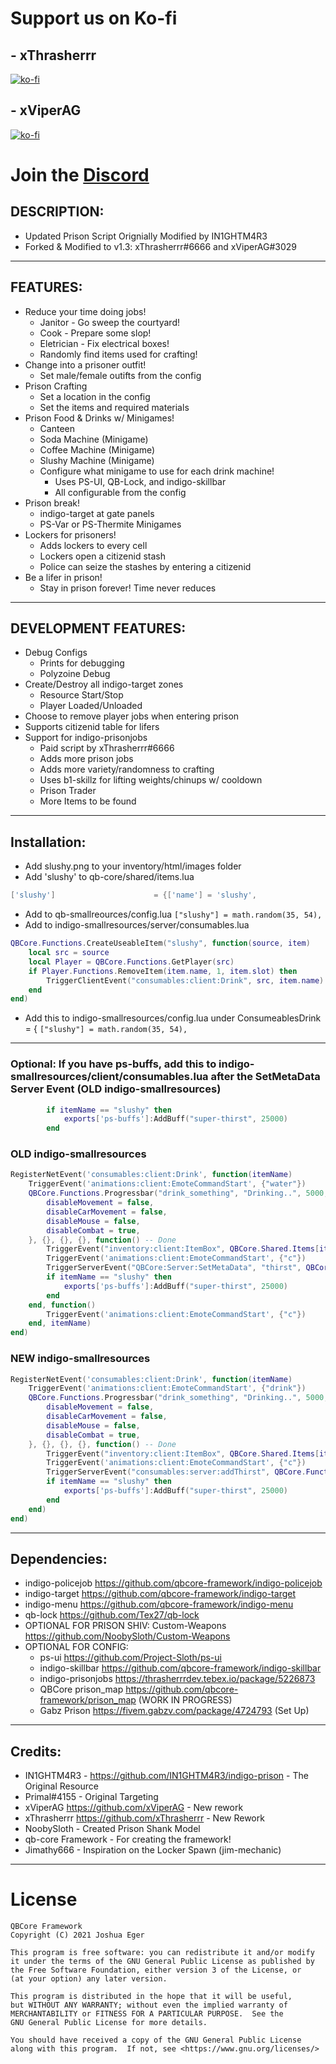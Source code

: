 # Support us on Ko-fi

## - xThrasherrr
[![ko-fi](https://ko-fi.com/img/githubbutton_sm.svg)](https://ko-fi.com/thrasherrr)

## - xViperAG
[![ko-fi](https://ko-fi.com/img/githubbutton_sm.svg)](https://ko-fi.com/xviperag)

# Join the [Discord](https://discord.gg/3CXrkvQVds)

## DESCRIPTION:
- Updated Prison Script Orignially Modified by IN1GHTM4R3
- Forked & Modified to v1.3: xThrasherrr#6666 and xViperAG#3029

-----------------------------------------------------------------------------------------------------------------

## FEATURES:
- Reduce your time doing jobs!
    - Janitor - Go sweep the courtyard!
    - Cook - Prepare some slop!
    - Eletrician - Fix electrical boxes!
    - Randomly find items used for crafting!
- Change into a prisoner outfit!
    - Set male/female outifts from the config
- Prison Crafting
    - Set a location in the config
    - Set the items and required materials
- Prison Food & Drinks w/ Minigames!
    - Canteen
    - Soda Machine (Minigame)
    - Coffee Machine (Minigame)
    - Slushy Machine (Minigame)
    - Configure what minigame to use for each drink machine!
        - Uses PS-UI, QB-Lock, and indigo-skillbar
        - All configurable from the config
- Prison break!
	- indigo-target at gate panels
	- PS-Var or PS-Thermite Minigames
- Lockers for prisoners!
    - Adds lockers to every cell
    - Lockers open a citizenid stash
    - Police can seize the stashes by entering a citizenid
- Be a lifer in prison!
    - Stay in prison forever! Time never reduces

-----------------------------------------------------------------------------------------------------------------

## DEVELOPMENT FEATURES:
- Debug Configs
    - Prints for debugging
    - Polyzoine Debug
- Create/Destroy all indigo-target zones
    - Resource Start/Stop
    - Player Loaded/Unloaded
- Choose to remove player jobs when entering prison
- Supports citizenid table for lifers
- Support for indigo-prisonjobs
    - Paid script by xThrasherrr#6666
    - Adds more prison jobs
    - Adds more variety/randomness to crafting
    - Uses b1-skillz for lifting weights/chinups w/ cooldown
    - Prison Trader
    - More Items to be found

-----------------------------------------------------------------------------------------------------------------

## Installation:
- Add slushy.png to your inventory/html/images folder
- Add 'slushy' to qb-core/shared/items.lua
```lua
['slushy']                      = {['name'] = 'slushy',                     ['label'] = 'Slushy',                   ['weight'] = 750,       ['type'] = 'item',      ['image'] = 'slushy.png',       ['unique'] = true,      ['useable'] = true,     ['shouldClose'] = true,     ['combinable'] = nil,   ['description'] = 'A nice cold drink in the coldest place in San Andreas'},
```
- Add to qb-smallreources/config.lua ```["slushy"] = math.random(35, 54),```
- Add to indigo-smallresources/server/consumables.lua
```lua
QBCore.Functions.CreateUseableItem("slushy", function(source, item)
    local src = source
    local Player = QBCore.Functions.GetPlayer(src)
	if Player.Functions.RemoveItem(item.name, 1, item.slot) then
        TriggerClientEvent("consumables:client:Drink", src, item.name)
    end
end)
```
- Add this to indigo-smallresources/config.lua under ConsumeablesDrink = { ```["slushy"] = math.random(35, 54),```

-----------------------------------------------------------------------------------------------------------------

### Optional: If you have ps-buffs, add this to indigo-smallresources/client/consumables.lua after the SetMetaData Server Event (OLD indigo-smallresources)

```lua
        if itemName == "slushy" then
            exports['ps-buffs']:AddBuff("super-thirst", 25000)
        end
```

### OLD indigo-smallresources

```lua
RegisterNetEvent('consumables:client:Drink', function(itemName)
    TriggerEvent('animations:client:EmoteCommandStart', {"water"})
    QBCore.Functions.Progressbar("drink_something", "Drinking..", 5000, false, true, {
        disableMovement = false,
        disableCarMovement = false,
        disableMouse = false,
        disableCombat = true,
    }, {}, {}, {}, function() -- Done        
        TriggerEvent("inventory:client:ItemBox", QBCore.Shared.Items[itemName], "remove")
        TriggerEvent('animations:client:EmoteCommandStart', {"c"})
        TriggerServerEvent("QBCore:Server:SetMetaData", "thirst", QBCore.Functions.GetPlayerData().metadata["thirst"] + ConsumeablesDrink[itemName])
        if itemName == "slushy" then
            exports['ps-buffs']:AddBuff("super-thirst", 25000)
        end
    end, function()
        TriggerEvent('animations:client:EmoteCommandStart', {"c"})
    end, itemName)
end)
```

### NEW indigo-smallresources

```lua
RegisterNetEvent('consumables:client:Drink', function(itemName)
    TriggerEvent('animations:client:EmoteCommandStart', {"drink"})
    QBCore.Functions.Progressbar("drink_something", "Drinking..", 5000, false, true, {
        disableMovement = false,
        disableCarMovement = false,
        disableMouse = false,
        disableCombat = true,
    }, {}, {}, {}, function() -- Done
        TriggerEvent("inventory:client:ItemBox", QBCore.Shared.Items[itemName], "remove")
        TriggerEvent('animations:client:EmoteCommandStart', {"c"})
        TriggerServerEvent("consumables:server:addThirst", QBCore.Functions.GetPlayerData().metadata["thirst"] + ConsumablesDrink[itemName])
        if itemName == "slushy" then
            exports['ps-buffs']:AddBuff("super-thirst", 25000)
        end
    end)
end)
```

-----------------------------------------------------------------------------------------------------------------


## Dependencies:

- indigo-policejob https://github.com/qbcore-framework/indigo-policejob
- indigo-target https://github.com/qbcore-framework/indigo-target
- indigo-menu https://github.com/qbcore-framework/indigo-menu
- qb-lock https://github.com/Tex27/qb-lock
- OPTIONAL FOR PRISON SHIV: Custom-Weapons https://github.com/NoobySloth/Custom-Weapons
- OPTIONAL FOR CONFIG:
	- ps-ui https://github.com/Project-Sloth/ps-ui
	- indigo-skillbar https://github.com/qbcore-framework/indigo-skillbar
	- indigo-prisonjobs https://thrasherrrdev.tebex.io/package/5226873
	- QBCore prison_map https://github.com/qbcore-framework/prison_map (WORK IN PROGRESS)
	- Gabz Prison https://fivem.gabzv.com/package/4724793 (Set Up)

-----------------------------------------------------------------------------------------------------------------

## Credits:
- IN1GHTM4R3 - https://github.com/IN1GHTM4R3/indigo-prison - The Original Resource
- Primal#4155 - Original Targeting
- xViperAG https://github.com/xViperAG - New rework
- xThrasherrr https://github.com/xThrasherrr - New Rework
- NoobySloth - Created Prison Shank Model
- qb-core Framework - For creating the framework!
- Jimathy666 - Inspiration on the Locker Spawn (jim-mechanic)

-----------------------------------------------------------------------------------------------------------------

# License

    QBCore Framework
    Copyright (C) 2021 Joshua Eger

    This program is free software: you can redistribute it and/or modify
    it under the terms of the GNU General Public License as published by
    the Free Software Foundation, either version 3 of the License, or
    (at your option) any later version.

    This program is distributed in the hope that it will be useful,
    but WITHOUT ANY WARRANTY; without even the implied warranty of
    MERCHANTABILITY or FITNESS FOR A PARTICULAR PURPOSE.  See the
    GNU General Public License for more details.

    You should have received a copy of the GNU General Public License
    along with this program.  If not, see <https://www.gnu.org/licenses/>
